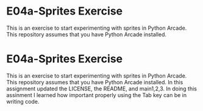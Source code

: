 # E04a-Sprites Exercise

This is an exercise to start experimenting with sprites in Python Arcade. This repository assumes that you have Python Arcade installed.

# E04a-Sprites Exercise

This is an exercise to start experimenting with sprites in Python Arcade. This repository assumes that you have Python Arcade installed.
In this assignment updated the LICENSE, the README, and main1,2,3. In doing this assinment I learned how important properly using the Tab key can be in writing code.